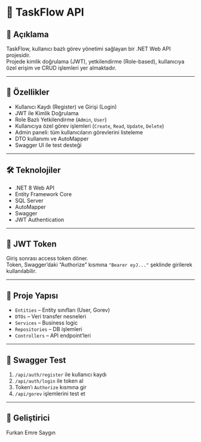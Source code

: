 # 📝 TaskFlow API

## 📌 Açıklama

TaskFlow, kullanıcı bazlı görev yönetimi sağlayan bir .NET Web API projesidir.  
Projede kimlik doğrulama (JWT), yetkilendirme (Role-based), kullanıcıya özel erişim ve CRUD işlemleri yer almaktadır.

---

## 🔐 Özellikler

- Kullanıcı Kaydı (Register) ve Girişi (Login)
- JWT ile Kimlik Doğrulama
- Role Bazlı Yetkilendirme (`Admin`, `User`)
- Kullanıcıya özel görev işlemleri (`Create`, `Read`, `Update`, `Delete`)
- Admin paneli: tüm kullanıcıların görevlerini listeleme
- DTO kullanımı ve AutoMapper
- Swagger UI ile test desteği

---

## 🛠️ Teknolojiler

- .NET 8 Web API
- Entity Framework Core
- SQL Server
- AutoMapper
- Swagger
- JWT Authentication

---

## 🔐 JWT Token

Giriş sonrası access token döner.  
Token, Swagger’daki “Authorize” kısmına `"Bearer eyJ..."` şeklinde girilerek kullanılabilir.

---

## 📂 Proje Yapısı

- `Entities` – Entity sınıfları (User, Gorev)
- `DTOs` – Veri transfer nesneleri
- `Services` – Business logic
- `Repositories` – DB işlemleri
- `Controllers` – API endpoint’leri

---

## 🧪 Swagger Test

1. `/api/auth/register` ile kullanıcı kaydı
2. `/api/auth/login` ile token al
3. Token’ı `Authorize` kısmına gir
4. `/api/gorev` işlemlerini test et

---

## 👤 Geliştirici

Furkan Emre Saygın
